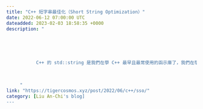 ```yaml
---
title: "C++ 短字串最佳化（Short String Optimization）"
date: 2022-06-12 07:00:00 UTC
dateadded: 2023-02-03 18:58:35 +0000
description: "
    
      
      
        
        
           C++ 的 std::string 是我們在學 C++ 最早且最常使用的函示庫了，我們在學習的時候大多是去理解 string 就是一個容器（container），基本上大概可以想成
        
      
    
     "
link: "https://tigercosmos.xyz/post/2022/06/c++/sso/"
category: [Liu An-Chi's blog]
---
```

